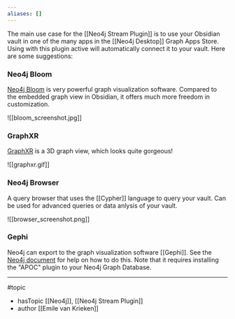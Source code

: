 ```yaml
---
aliases: []
---
```


The main use case for the [[Neo4j Stream Plugin]] is to use your Obsidian vault in one of the many apps in the [[Neo4j Desktop]]
Graph Apps Store. Using with this plugin active will automatically connect it to your vault. Here are some suggestions:

### Neo4j Bloom
[Neo4j Bloom](https://neo4j.com/product/bloom/) is very powerful graph visualization software. Compared to the embedded
graph view in Obsidian, it offers much more freedom in customization.

![[bloom_screenshot.jpg]]

  
### GraphXR
[GraphXR](https://www.kineviz.com/) is a 3D graph view, which looks quite gorgeous!

![[graphxr.gif]]


### Neo4j Browser
A query browser that uses the [[Cypher]] language to query your vault. Can be used for advanced queries or data anlysis of your vault. 

![[browser_screenshot.png]]

### Gephi
Neo4j can export to the graph visualization software [[Gephi]]. See the [Neo4j document](https://neo4j.com/labs/apoc/4.1/export/gephi/) for help on how to do this. Note that it requires installing the "APOC" plugin to your Neo4j Graph Database.



--- 
#topic
- hasTopic [[Neo4j]], [[Neo4j Stream Plugin]]
- author [[Emile van Krieken]]